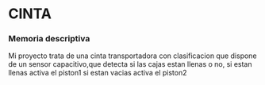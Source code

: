 # CINTA

### Memoria descriptiva
Mi proyecto trata de una cinta transportadora con clasificacion que dispone de un sensor capacitivo,que detecta si las cajas estan llenas o no, si estan llenas activa el piston1 si estan vacias activa el piston2
